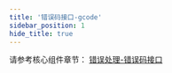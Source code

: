 ```yaml
---
title: '错误码接口-gcode'
sidebar_position: 1
hide_title: true
---
```


请参考核心组件章节： [错误处理-错误码接口](/docs/核心组件/错误处理/错误处理-错误码特性/错误处理-错误码接口)